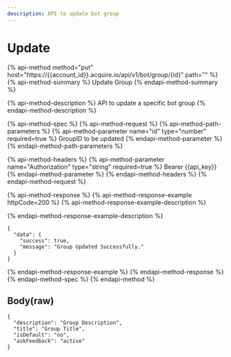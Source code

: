 ```yaml
---
description: API to update bot group
---
```


# Update

{% api-method method="put" host="https://{{account\_id}}.acquire.io/api/v1/bot/group/{id}" path="" %}
{% api-method-summary %}
Update Group
{% endapi-method-summary %}

{% api-method-description %}
API to update a specific bot group
{% endapi-method-description %}

{% api-method-spec %}
{% api-method-request %}
{% api-method-path-parameters %}
{% api-method-parameter name="id" type="number" required=true %}
GroupID to be updated
{% endapi-method-parameter %}
{% endapi-method-path-parameters %}

{% api-method-headers %}
{% api-method-parameter name="Authorization" type="string" required=true %}
Bearer {{api\_key}}
{% endapi-method-parameter %}
{% endapi-method-headers %}
{% endapi-method-request %}

{% api-method-response %}
{% api-method-response-example httpCode=200 %}
{% api-method-response-example-description %}

{% endapi-method-response-example-description %}

```
{
  "data": {
    "success": true,
    "message": "Group Updated Successfully."
  }
}
```
{% endapi-method-response-example %}
{% endapi-method-response %}
{% endapi-method-spec %}
{% endapi-method %}

## Body\(raw\)

```text
{
  "description": "Group Description",
  "title": "Group Title",
  "isDefault": "no",
  "askFeedback": "active"
}
```

